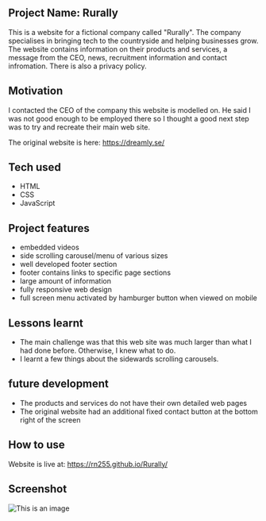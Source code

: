 ## Project Name: Rurally
This is a website for a fictional company called "Rurally". 
The company specialises in bringing tech to the countryside and helping businesses grow.
The website contains information on their products and services, a message from the CEO, news, recruitment information and contact infromation. There is also a privacy policy.

## Motivation
I contacted the CEO of the company this website is modelled on. He said I was not good enough to be employed there so I thought a good next step was to try and recreate their main web site.

The original website is here: https://dreamly.se/

## Tech used
- HTML
- CSS
- JavaScript

## Project features
- embedded videos
- side scrolling carousel/menu of various sizes
- well developed footer section
- footer contains links to specific page sections
- large amount of information
- fully responsive web design
- full screen menu activated by hamburger button when viewed on mobile

## Lessons learnt
- The main challenge was that this web site was much larger than what I had done before. Otherwise, I knew what to do.
- I learnt a few things about the sidewards scrolling carousels.

## future development
- The products and services do not have their own detailed web pages
- The original website had an additional fixed contact button at the bottom right of the screen

## How to use
Website is live at: https://rn255.github.io/Rurally/

## Screenshot
![This is an image](https://raw.githubusercontent.com/RN255/portfolio-site/main/images/rurally-screenshot.jpg)
